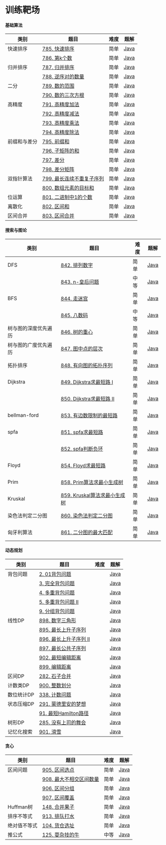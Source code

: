 # 训练靶场

#### 基础算法

| 类别         | 题目                                                         | 难度 | 题解                   |
| ------------ | ------------------------------------------------------------ | ---- | ---------------------- |
| 快速排序     | [785. 快速排序](https://www.acwing.com/problem/content/787/) | 简单 | [Java](java/practice/AcWing%20785.%20快速排序.md) |
|              | [786. 第k个数](https://www.acwing.com/problem/content/788/)  | 简单 | [Java](java/practice/AcWing%20786.%20第k个数.md) |
| 归并排序     | [787. 归并排序](https://www.acwing.com/problem/content/789/) | 简单 | [Java](java/practice/AcWing%20787.%20归并排序.md) |
|              | [788. 逆序对的数量](https://www.acwing.com/problem/content/790/) | 简单 | [Java](java/practice/AcWing%20788.%20逆序对的数量.md) |
| 二分         | [789. 数的范围](https://www.acwing.com/problem/content/791/) | 简单 | [Java](java/practice/AcWing%20789.%20数的范围.md) |
|              | [790. 数的三次方根](https://www.acwing.com/problem/content/792/) | 简单 | [Java](java/practice/AcWing%20790.%20数的三次方根.md) |
| 高精度       | [791. 高精度加法](https://www.acwing.com/problem/content/793/) | 简单 | [Java](java/practice/AcWing%20791.%20高精度加法.md) |
|              | [792. 高精度减法](https://www.acwing.com/problem/content/794/) | 简单 | [Java](java/practice/AcWing%20792.%20高精度减法.md) |
|              | [793. 高精度乘法](https://www.acwing.com/problem/content/795/) | 简单 | [Java](java/practice/AcWing%20793.%20高精度乘法.md) |
|              | [794. 高精度除法](https://www.acwing.com/problem/content/796/) | 简单 | [Java](java/practice/AcWing%20794.%20高精度除法.md) |
| 前缀和与差分 | [795. 前缀和](https://www.acwing.com/problem/content/797/)   | 简单 | [Java](java/practice/AcWing%20795.%20前缀和.md) |
|              | [796. 子矩阵的和](https://www.acwing.com/problem/content/798/) | 简单 | [Java](java/practice/AcWing%20796.%20子矩阵的和.md) |
|              | [797. 差分](https://www.acwing.com/problem/content/799/)     | 简单 | [Java](java/practice/AcWing%20797.%20差分.md) |
|              | [798. 差分矩阵](https://www.acwing.com/problem/content/800/) | 简单 | [Java](java/practice/AcWing%20798.%20差分矩阵.md) |
| 双指针算法   | [799. 最长连续不重复子序列](https://www.acwing.com/problem/content/801/) | 简单 | [Java](java/practice/799.%20最长连续不重复子序列.md) |
|              | [800. 数组元素的目标和](https://www.acwing.com/problem/content/802/) | 简单 | [Java](java/practice/800.%20数组元素的目标和.md) |
| 位运算       | [801. 二进制中1的个数](https://www.acwing.com/problem/content/803/) | 简单 | [Java](java/practice/AcWing%20801.%20二进制中1的个数.md) |
| 离散化       | [802. 区间和](https://www.acwing.com/problem/content/804/)   | 简单 | [Java](java/practice/AcWing%20802.%20区间和.md) |
| 区间合并     | [803. 区间合并](https://www.acwing.com/problem/content/805/) | 简单 | [Java](java/practice/AcWing%20803.%20区间合并.md) |

#### 搜索与图论

| 类别                 | 题目                                                         | 难度 | 题解                   |
| -------------------- | ------------------------------------------------------------ | ---- | ---------------------- |
| DFS                  | [842. 排列数字](https://www.acwing.com/problem/content/844/) | 简单 | [Java](java/practice/AcWing%20842.%20排列数字.md) |
|                      | [843. n-皇后问题](https://www.acwing.com/problem/content/845/) | 中等 | [Java](java/practice/AcWing%20843.%20n-皇后问题.md) |
| BFS                  | [844. 走迷宫](https://www.acwing.com/problem/content/846/)   | 简单 | [Java](java/practice/AcWing%20844.%20走迷宫.md) |
|                      | [845. 八数码](https://www.acwing.com/problem/content/847/)   | 中等 | [Java](java/practice/AcWing%20845.%20八数码.md) |
| 树与图的深度优先遍历 | [846. 树的重心](https://www.acwing.com/problem/content/848/) | 简单 | [Java](java/practice/AcWing%20846.%20树的重心.md) |
| 树与图的广度优先遍历 | [847. 图中点的层次](https://www.acwing.com/problem/content/849/) | 简单 | [Java](java/practice/AcWing%20847.%20图中点的层次.md) |
| 拓扑排序             | [848. 有向图的拓扑序列](https://www.acwing.com/problem/content/850/) | 简单 | [Java](java/practice/AcWing%20848.%20有向图的拓扑序列.md) |
| Dijkstra             | [849. Dijkstra求最短路 I](https://www.acwing.com/problem/content/851/) | 简单 | [Java](java/practice/AcWing%20849.%20Dijkstra求最短路%20I.md) |
|                      | [850. Dijkstra求最短路 II](https://www.acwing.com/problem/content/852/) | 简单 | [Java](java/practice/AcWing%20850.%20Dijkstra求最短路%20II.md) |
| bellman-ford         | [853. 有边数限制的最短路](https://www.acwing.com/problem/content/855/) | 简单 | [Java](java/practice/AcWing%20853.%20有边数限制的最短路.md) |
| spfa                 | [851. spfa求最短路](https://www.acwing.com/problem/content/853/) | 简单 | [Java](java/practice/AcWing%20851.%20spfa求最短路.md) |
|                      | [852. spfa判断负环](https://www.acwing.com/problem/content/854/) | 简单 | [Java](java/practice/AcWing%20852.%20spfa判断负环.md) |
| Floyd                | [854. Floyd求最短路](https://www.acwing.com/problem/content/856/) | 简单 | [Java](java/practice/AcWing%20854.%20Floyd求最短路.md) |
| Prim                 | [858. Prim算法求最小生成树](https://www.acwing.com/problem/content/860/) | 简单 | [Java](java/practice/AcWing%20858.%20Prim算法求最小生成树.md) |
| Kruskal              | [859. Kruskal算法求最小生成树](https://www.acwing.com/problem/content/861/) | 简单 | [Java](java/practice/AcWing%20859.%20Kruskal算法求最小生成树.md) |
| 染色法判定二分图     | [860. 染色法判定二分图](https://www.acwing.com/problem/content/862/) | 简单 | [Java](java/practice/AcWing%20860.%20染色法判定二分图.md) |
| 匈牙利算法           | [861. 二分图的最大匹配](https://www.acwing.com/problem/content/863/) | 简单 | [Java](java/practice/AcWing%20861.%20二分图的最大匹配.md) |



#### 动态规划

| 类别       | 题目                                                         | 难度 | 题解     |
| ---------- | ------------------------------------------------------------ | ---- | -------- |
| 背包问题   | [2. 01背包问题](https://www.acwing.com/problem/content/2/)   |      | [Java](java/practice/AcWing%202.%2001背包问题.md) |
|            | [3. 完全背包问题](https://www.acwing.com/problem/content/3/) |      | [Java](java/practice/AcWing%203.%20完全背包问题.md) |
|            | [4. 多重背包问题](https://www.acwing.com/problem/content/4/) |      | [Java](java/practice/AcWing%204.%20多重背包问题) |
|            | [5. 多重背包问题 II](https://www.acwing.com/problem/content/5/) |      | [Java](java/practice/AcWing%205.%20多重背包问题%20II) |
|            | [9. 分组背包问题](https://www.acwing.com/problem/content/9/) |      | [Java](java/practice/AcWing%209.%20分组背包问题) |
| 线性DP     | [898. 数字三角形](https://www.acwing.com/problem/content/900/) |      | [Java](java/practice/AcWing%20898.%20数字三角形) |
|            | [895. 最长上升子序列](https://www.acwing.com/problem/content/897/) |      | [Java](java/practice/AcWing%20895.%20最长上升子序列) |
|            | [896. 最长上升子序列 II](https://www.acwing.com/problem/content/898/) |      | [Java](java/practice/AcWing%20896.%20最长上升子序列%20II.md) |
|            | [897. 最长公共子序列](https://www.acwing.com/problem/content/899/) |      | [Java](java/practice/AcWing%20897.%20最长公共子序列) |
|            | [902. 最短编辑距离](https://www.acwing.com/problem/content/904/) |      | [Java](java/practice/AcWing%20902.%20最短编辑距离) |
|            | [899. 编辑距离](https://www.acwing.com/problem/content/901/) |      | [Java](java/practice/AcWing%20899.%20编辑距离) |
| 区间DP     | [282. 石子合并](https://www.acwing.com/problem/content/284/) |      | [Java](java/practice/AcWing%20282.%20石子合并) |
| 计数类DP   | [900. 整数划分](https://www.acwing.com/problem/content/902/) |      | [Java](java/practice/AcWing%20900.%20整数划分) |
| 数位统计DP | [338. 计数问题](https://www.acwing.com/problem/content/340/) |      | [Java](java/practice/AcWing%20338.%20计数问题) |
| 状态压缩DP | [291. 蒙德里安的梦想](https://www.acwing.com/problem/content/293/) |      | [Java](java/practice/AcWing%20291.%20蒙德里安的梦想) |
|            | [91. 最短Hamilton路径](https://www.acwing.com/problem/content/93/) |      | [Java](java/practice/AcWing%2091.%20最短Hamilton路径) |
| 树形DP     | [285. 没有上司的舞会](https://www.acwing.com/problem/content/287/) |      | [Java](java/practice/AcWing%20285.%20没有上司的舞会) |
| 记忆化搜索 | [901. 滑雪](https://www.acwing.com/problem/content/903/)     |      | [Java](java/practice/AcWing%20901.%20滑雪) |

#### 贪心

| 类别         | 题目                                                         | 难度 | 题解                   |
| ------------ | ------------------------------------------------------------ | ---- | ---------------------- |
| 区间问题     | [905. 区间选点](https://www.acwing.com/problem/content/907/) | 简单 | [Java](java/practice/AcWing%20905.%20区间选点) |
|              | [908. 最大不相交区间数量](https://www.acwing.com/problem/content/910/) | 简单 | [Java](java/practice/AcWing%20908.%20最大不相交区间数量) |
|              | [906. 区间分组](https://www.acwing.com/problem/content/908/) | 简单 | [Java](java/practice/AcWing%20906.%20区间分组) |
|              | [907. 区间覆盖](https://www.acwing.com/problem/content/909/) | 简单 | [Java](java/practice/AcWing%20907.%20区间覆盖) |
| Huffman树    | [148. 合并果子](https://www.acwing.com/problem/content/150/) | 简单 | [Java](java/practice/AcWing%20148.%20合并果子) |
| 排序不等式   | [913. 排队打水](https://www.acwing.com/problem/content/description/915/) | 简单 | [Java](java/practice/AcWing%20913.%20排队打水) |
| 绝对值不等式 | [104. 货仓选址](https://www.acwing.com/problem/content/106/) | 简单 | [Java](java/practice/AcWing%20104.%20货仓选址) |
| 推公式       | [125. 耍杂技的牛](https://www.acwing.com/problem/content/127/) | 中等 | [Java](java/practice/AcWing%20125.%20耍杂技的牛) |



